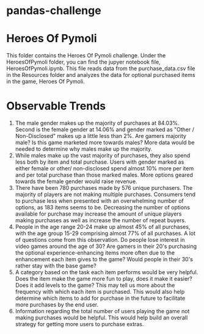 # pandas-challenge

# Heroes Of Pymoli
This folder contains the Heroes Of Pymoli challenge. Under the HeroesOfPymoli folder, you can find the jupyer notebook file, HeroesOfPymoli.ipynb. This file reads data from the purchase_data.csv file in the Resources folder and analyzes the data for optional purchased items in the game, Heroes Of Pymoli.

# Observable Trends
1. The male gender makes up the majority of purchases at 84.03%. Second is the female gender at 14.06% and gender marked as "Other / Non-Disclosed" makes up a little less than 2%. Are gamers majority male? Is this game marketed more towards males? More data would be needed to determine why males make up the majority.
2. While males make up the vast majority of purchases, they also spend less both by item and total purchase. Users with gender marked as either female or other/ non-disclosed spend almost 10% more per item and per total purchase than those marked males. More options geared towards the female gender would raise revenue.
3. There have been 780 purchases made by 576 unique purchasers. The majority of players are not making multiple purchases. Consumers tend to purchase less when presented with an overwhelming number of options, as 183 items seems to be. Decreasing the number of options available for purchase may increase the amount of unique players making purchases as well as increase the number of repeat buyers.
4. People in the age range 20-24 make up almost 45% of all purchases, with the age group 15-29 comprising almost 77% of all purchases. A lot of questions come from this observation. Do people lose interest in video games around the age of 30? Are gamers in their 20's purchasing the optional experience-enhancing items more often due to the enhancement each item gives to the game? Would people in their 30's rather stay with the base game?
5. A category based on the task each item performs would be very helpful. Does the item make the game more fun to play, does it make it easier? Does it add levels to the game? This may tell us more about the frequency with which each item is purchased. This would also help determine which items to add for purchase in the future to facilitate more purchases by the end user.
6. Information regarding the total number of users playing the game not making purchases would be helpful. This would help build an overall strategy for getting more users to purchase extras.